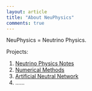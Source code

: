 ```yaml
---
layout: article
title: "About NeuPhysics"
comments: true
---
```


NeuPhysics = Neutrino Physics.

Projects:

1. [Neutrino Physics Notes](http://docs.neutrino.xyz)
2. [Numerical Methods](https://github.com/NeuPhysics/NumSolTUn)
3. [Artificial Neutral Network](https://github.com/NeuPhysics/aNN)
4. ......
